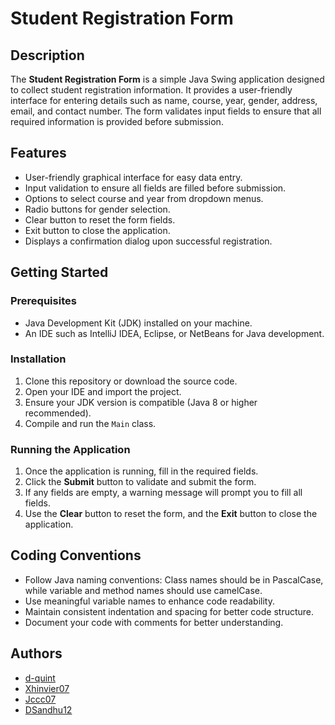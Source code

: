 # Student Registration Form

## Description
The **Student Registration Form** is a simple Java Swing application designed to collect student registration information. It provides a user-friendly interface for entering details such as name, course, year, gender, address, email, and contact number. The form validates input fields to ensure that all required information is provided before submission.

## Features
- User-friendly graphical interface for easy data entry.
- Input validation to ensure all fields are filled before submission.
- Options to select course and year from dropdown menus.
- Radio buttons for gender selection.
- Clear button to reset the form fields.
- Exit button to close the application.
- Displays a confirmation dialog upon successful registration.

## Getting Started

### Prerequisites
- Java Development Kit (JDK) installed on your machine.
- An IDE such as IntelliJ IDEA, Eclipse, or NetBeans for Java development.

### Installation
1. Clone this repository or download the source code.
2. Open your IDE and import the project.
3. Ensure your JDK version is compatible (Java 8 or higher recommended).
4. Compile and run the `Main` class.

### Running the Application
1. Once the application is running, fill in the required fields.
2. Click the **Submit** button to validate and submit the form.
3. If any fields are empty, a warning message will prompt you to fill all fields.
4. Use the **Clear** button to reset the form, and the **Exit** button to close the application.

## Coding Conventions
- Follow Java naming conventions: Class names should be in PascalCase, while variable and method names should use camelCase.
- Use meaningful variable names to enhance code readability.
- Maintain consistent indentation and spacing for better code structure.
- Document your code with comments for better understanding.

## Authors
- [d-quint](https://github.com/d-quint)
- [Xhinvier07](https://github.com/Xhinvier07)
- [Jccc07](https://github.com/Jccc07)
- [DSandhu12](https://github.com/DSandhu12)
